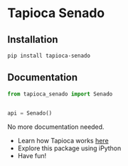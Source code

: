 # Tapioca Senado

## Installation
```
pip install tapioca-senado
```

## Documentation
``` python
from tapioca_senado import Senado


api = Senado()

```

No more documentation needed.

- Learn how Tapioca works [here](http://tapioca-wrapper.readthedocs.org/en/stable/quickstart.html)
- Explore this package using iPython
- Have fun!

